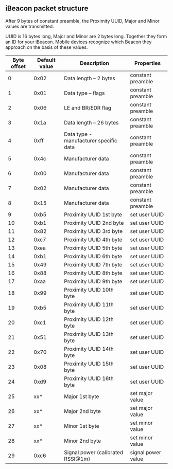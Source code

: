 ## iBeacon packet structure

After 9 bytes of constant preamble, the Proximity UUID, Major and Minor values are transmitted.

UUID is 16 bytes long, Major and Minor are 2 bytes long. Together they form an ID for your iBeacon. Mobile devices recognize which Beacon they approach on the basis of these values.

Byte offset	| Default value	| Description	| Properties
----------- | ------------- | ------------- | ----------
0	| 0x02	| Data length – 2 bytes	| constant preamble
1	| 0x01	| Data type – flags	| constant preamble
2	| 0x06	| LE and BR/EDR flag	| constant preamble
3	| 0x1a	| Data length – 26 bytes	| constant preamble
4	| 0xff	| Data type - manufacturer specific data	| constant preamble
5	| 0x4c	| Manufacturer data	| constant preamble
6	| 0x00	| Manufacturer data	| constant preamble
7	| 0x02	| Manufacturer data	| constant preamble
8	| 0x15	| Manufacturer data	| constant preamble
9	| 0xb5	| Proximity UUID 1st byte	| set user UUID
10	| 0xb1	| Proximity UUID 2nd byte	| set user UUID
11	| 0x82	| Proximity UUID 3rd byte	| set user UUID
12	| 0xc7	| Proximity UUID 4th byte	| set user UUID
13	| 0xea	| Proximity UUID 5th byte	| set user UUID
14	| 0xb1	| Proximity UUID 6th byte	| set user UUID
15	| 0x49	| Proximity UUID 7th byte	| set user UUID
16	| 0x88	| Proximity UUID 8th byte	| set user UUID
17	| 0xaa	| Proximity UUID 9th byte	| set user UUID
18	| 0x99	| Proximity UUID 10th byte	| set user UUID
19	| 0xb5	| Proximity UUID 11th byte	| set user UUID
20	| 0xc1	| Proximity UUID 12th byte	| set user UUID
21	| 0x51	| Proximity UUID 13th byte	| set user UUID
22	| 0x70	| Proximity UUID 14th byte	| set user UUID
23	| 0x08	| Proximity UUID 15th byte	| set user UUID
24	| 0xd9	| Proximity UUID 16th byte	| set user UUID
25	| xx*	| Major 1st byte	| set major value
26	| xx*	| Major 2nd byte	| set major value
27	| xx*	| Minor 1st byte	| set minor value
28	| xx*	| Minor 2nd byte	| set minor value
29	| 0xc6	| Signal power (calibrated RSSI@1m)	| signal power value
